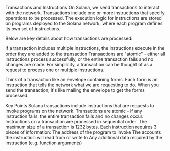 Transactions and Instructions
On Solana, we send transactions to interact with the network. Transactions include one or more instructions that specify operations to be processed. The execution logic for instructions are stored on programs deployed to the Solana network, where each program defines its own set of instructions.

Below are key details about how transactions are processed:

If a transaction includes multiple instructions, the instructions execute in the order they are added to the transaction
Transactions are "atomic" - either all instructions process successfully, or the entire transaction fails and no changes are made.
For simplicity, a transaction can be thought of as a request to process one or multiple instructions.


Think of a transaction like an envelope containing forms. Each form is an instruction that tells the network what we are requesting to do. When you send the transaction, it's like mailing the envelope to get the forms processed.

Key Points
Solana transactions include instructions that are requests to invoke programs on the network.
Transactions are atomic - if any instruction fails, the entire transaction fails and no changes occur.
Instructions on a transaction are processed in sequential order.
The maximum size of a transaction is 1232 bytes.
Each instruction requires 3 pieces of information:
The address of the program to invoke
The accounts the instruction will read from or write to
Any additional data required by the instruction (e.g. function arguments)
